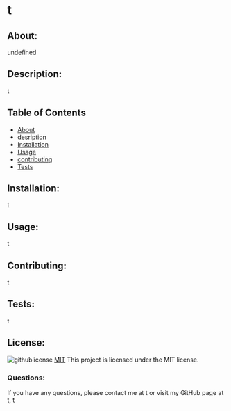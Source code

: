# t
## About:
undefined
## Description:
t
## Table of Contents
- [About](#About)
- [desription](#description)
- [Installation](#installation)
- [Usage](#usage)
- [contributing](#contributing)
- [Tests](#tests)
## Installation:
t
## Usage:
t
## Contributing:
t
## Tests:
t
## License:
![githublicense](https://img.shields.io/badge/License-MIT-yellow.svg)
[MIT](https://choosealicense.com/licenses/mit/)
This project is licensed under the MIT license.
### Questions:
If you have any questions, please contact me at t 
or visit my GitHub page at t, t
